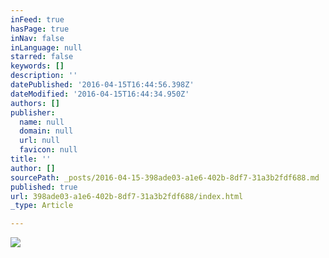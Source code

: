 ```yaml
---
inFeed: true
hasPage: true
inNav: false
inLanguage: null
starred: false
keywords: []
description: ''
datePublished: '2016-04-15T16:44:56.398Z'
dateModified: '2016-04-15T16:44:34.950Z'
authors: []
publisher:
  name: null
  domain: null
  url: null
  favicon: null
title: ''
author: []
sourcePath: _posts/2016-04-15-398ade03-a1e6-402b-8df7-31a3b2fdf688.md
published: true
url: 398ade03-a1e6-402b-8df7-31a3b2fdf688/index.html
_type: Article

---
```

![](https://the-grid-user-content.s3-us-west-2.amazonaws.com/ce33ba88-4a96-492e-a2c1-c49d0451c7e8.jpg)